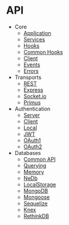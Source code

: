 # API

* Core
  * [Application](/api/application.md)
  * [Services](/api/services.md)
  * [Hooks](/api/hooks.md)
  * [Common Hooks](/api/hooks-common.md)
  * [Client](/api/client.md)
  * [Events](/api/events.md)
  * [Errors](/api/errors.md)
* Transports
  * [REST](/api/rest.md)
  * [Express](/api/express.md)
  * [Socket.io](/api/socketio.md)
  * [Primus](/api/primus.md)
* Authentication
  * [Server](/api/authentication/server.md)
  * [Client](/api/authentication/client.md)
  * [Local](/api/authentication/local.md)
  * [JWT](/api/authentication/jwt.md)
  * [OAuth1](/api/authentication/oauth1.md)
  * [OAuth2](/api/authentication/oauth2.md)
* Databases
  * [Common API](/api/databases/common.md)
  * [Querying](/api/databases/querying.md)
  * [Memory](/api/databases/memory.md)
  * [NeDb](/api/databases/nedb.md)
  * [LocalStorage](/api/databases/localstorage.md)
  * [MongoDB](/api/databases/mongodb.md)
  * [Mongoose](/api/databases/mongoose.md)
  * [Sequelize](/api/databases/sequelize.md)
  * [Knex](/api/databases/knexjs.md)
  * [RethinkDB](/api/databases/rethinkdb.md)